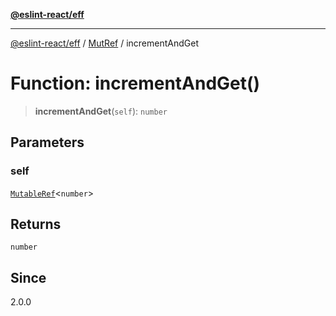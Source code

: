 [**@eslint-react/eff**](../../../README.md)

***

[@eslint-react/eff](../../../README.md) / [MutRef](../README.md) / incrementAndGet

# Function: incrementAndGet()

> **incrementAndGet**(`self`): `number`

## Parameters

### self

[`MutableRef`](../interfaces/MutableRef.md)\<`number`\>

## Returns

`number`

## Since

2.0.0
